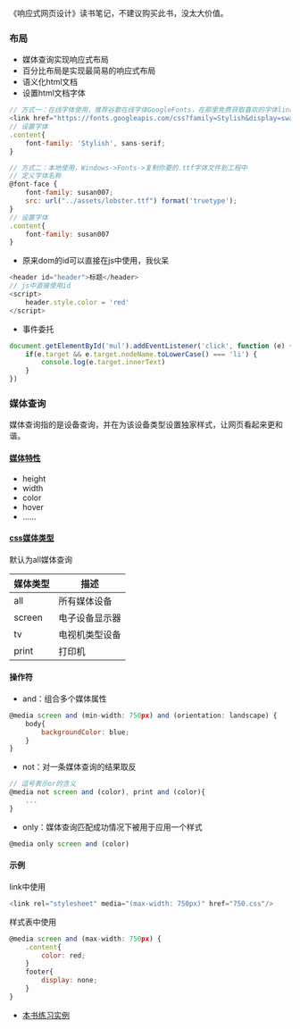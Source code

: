 《响应式网页设计》读书笔记，不建议购买此书，没太大价值。
### 布局
* 媒体查询实现响应式布局
* 百分比布局是实现最简易的响应式布局
* 语义化html文档
* 设置html文档字体
```js
// 方式一：在线字体使用，推荐谷歌在线字体GoogleFonts，在那里免费获取喜欢的字体link和font-family
<link href="https://fonts.googleapis.com/css?family=Stylish&display=swap" rel="stylesheet">
// 设置字体
.content{
    font-family: 'Stylish', sans-serif;
}

// 方式二：本地使用，Windows->Fonts->复制你要的.ttf字体文件到工程中
// 定义字体名称
@font-face {
    font-family: susan007;
    src: url("../assets/lobster.ttf") format('truetype');
}
// 设置字体
.content{
    font-family: susan007
}
```
* 原来dom的id可以直接在js中使用，我伙呆
```js
<header id="header">标题</header>
// js中直接使用id
<script>
    header.style.color = 'red'
</script>
```
* 事件委托
```js
document.getElementById('mul').addEventListener('click', function (e) {
    if(e.target && e.target.nodeName.toLowerCase() === 'li') {
        console.log(e.target.innerText)
    }
})
```
### 媒体查询
媒体查询指的是设备查询，并在为该设备类型设置独家样式，让网页看起来更和谐。
#### [媒体特性](https://developer.mozilla.org/zh-CN/docs/Web/CSS/@media)
* height
* width
* color
* hover
* ......

#### [css媒体类型](https://www.w3cschool.cn/css/css-mediatypes.html)
默认为all媒体查询

| 媒体类型| 描述 |
| --- | --- |
|all | 所有媒体设备 |
|screen | 电子设备显示器 |
|tv | 电视机类型设备 |
|print | 打印机 |

#### 操作符
* and：组合多个媒体属性
```js
@media screen and (min-width: 750px) and (orientation: landscape) {
    body{
        backgroundColor: blue;
    }
}
```
* not：对一条媒体查询的结果取反
```js
// 逗号表示or的含义
@media not screen and (color), print and (color){
    ...
}
```
* only：媒体查询匹配成功情况下被用于应用一个样式
```js
@media only screen and (color)
```

#### 示例
link中使用
```js
<link rel="stylesheet" media="(max-width: 750px)" href="750.css"/>
```
样式表中使用
```js
@media screen and (max-width: 750px) {
    .content{
        color: red;
    }
    footer{
        display: none;
    }
}
```

* [本书练习实例](../../../demo/RWD.html)
